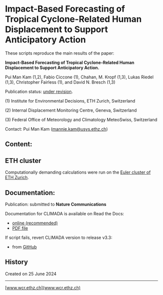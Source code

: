 # Impact-Based Forecasting of Tropical Cyclone-Related Human Displacement to Support Anticipatory Action

These scripts reproduce the main results of the paper:

 **Impact-Based Forecasting of Tropical Cyclone-Related Human Displacement to Support Anticipatory Action.**
 
Pui Man Kam (1,2), Fabio Ciccone (1), Chahan, M. Kropf (1,3), Lukas Riedel (1,3), Christopher Fairless (1), and David N. Bresch (1,3)

Publication status: [under revision](https://www.researchsquare.com/article/rs-3682198/v1).

(1) Institute for Environmental Decisions, ETH Zurich, Switzerland

(2) Internal Displacement Monitoring Centre, Geneva, Switzerland

(3) Federal Office of Meteorology and Climatology MeteoSwiss, Switzerland

Contact: Pui Man Kam ([mannie.kam@usys.ethz.ch](mannie.kam@usys.ethz.ch))

## Content:


## ETH cluster
Computationally demanding calculations were run on the [Euler cluster of ETH Zurich](https://scicomp.ethz.ch/wiki/Euler).

## Documentation:
Publication: submitted to **Nature Communications**

Documentation for CLIMADA is available on Read the Docs:
* [online (recommended)](https://climada-python.readthedocs.io/en/stable/)
* [PDF file](https://buildmedia.readthedocs.org/media/pdf/climada-python/stable/climada-python.pdf)

If script fails, revert CLIMADA version to release v3.3:
* from [GitHub](https://github.com/CLIMADA-project/climada_python/releases/tag/v3.1.2)

## History

Created on 25 June 2024

-----

[www.wcr.ethz.ch](www.wcr.ethz.ch)
